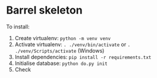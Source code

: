 # Barrel skeleton

To install:

1. Create virtualenv: `python -m venv venv`
2. Activate virtualenv: `. ./venv/bin/activate` or `. ./venv/Scripts/activate` (Windows)
3. Install dependencies: `pip install -r requirements.txt`
4. Initialise database: `python do.py init`
5. Check 
